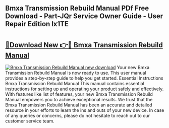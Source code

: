 ## Bmxa Transmission Rebuild Manual PDf Free Download - Part-JQr Service Owner Guide - User Repair Edition lx1TE

# <h2><a href="http://bc37576.oget.top/?id=Bmxa+Transmission+Rebuild+Manual">🔗Download New 👉🔴 Bmxa Transmission Rebuild Manual</a></h2>

[![Bmxa Transmission Rebuild Manual new download](https://i.imgur.com/5g1atiW.png)](http://bc37576.oget.top/?id=Bmxa+Transmission+Rebuild+Manual)
Your new Bmxa Transmission Rebuild Manual is now ready to use. This user manual provides a step-by-step guide to help you get started. Essential Instructions Bmxa Transmission Rebuild Manual This manual contains essential instructions for setting up and operating your product safely and effectively. With features like list of features, your new Bmxa Transmission Rebuild Manual empowers you to achieve exceptional results. We trust that the Bmxa Transmission Rebuild Manual has been an accurate and detailed resource in your efforts to learn the ins and outs of your new device. In case of any queries or concerns, please do not hesitate to reach out to our customer service team.
